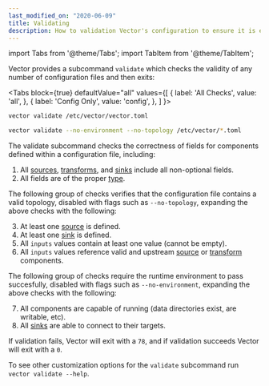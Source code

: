 ```yaml
---
last_modified_on: "2020-06-09"
title: Validating
description: How to validation Vector's configuration to ensure it is error free before applying it.
---
```


import Tabs from '@theme/Tabs';
import TabItem from '@theme/TabItem';

Vector provides a subcommand `validate` which checks the validity of any number
of configuration files and then exits:

<Tabs
  block={true}
  defaultValue="all"
  values={[
    { label: 'All Checks', value: 'all', },
    { label: 'Config Only', value: 'config', },
  ]
}>
<TabItem value="all">

```bash
vector validate /etc/vector/vector.toml
```

</TabItem>
<TabItem value="config">

```bash
vector validate --no-environment --no-topology /etc/vector/*.toml
```

</TabItem>
</Tabs>

The validate subcommand checks the correctness of fields for components defined
within a configuration file, including:

1. All [sources][docs.sources], [transforms][docs.transforms], and
[sinks][docs.sinks] include all non-optional fields.
2. All fields are of the proper [type][docs.configuration#types].

The following group of checks verifies that the configuration file contains a valid topology,
disabled with flags such as `--no-topology`, expanding the above checks with the following:

3. At least one [source][docs.sources] is defined.
4. At least one [sink][docs.sinks] is defined.
5. All `inputs` values contain at least one value (cannot be empty).
6. All `inputs` values reference valid and upstream [source][docs.sources] or
[transform][docs.transforms] components.

The following group of checks require the runtime environment to pass succesfully,
disabled with flags such as `--no-environment`, expanding the above checks with the following:

7. All components are capable of running (data directories exist, are writable, etc).
8. All [sinks][docs.sinks] are able to connect to their targets.

If validation fails, Vector will exit with a `78`, and if validation succeeds
Vector will exit with a `0`.

To see other customization options for the `validate` subcommand run
`vector validate --help`.


[docs.configuration#types]: /docs/setup/configuration/#types
[docs.sinks]: /docs/reference/sinks/
[docs.sources]: /docs/reference/sources/
[docs.transforms]: /docs/reference/transforms/
